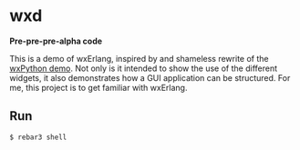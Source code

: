 wxd
=====

**Pre-pre-pre-alpha code**

This is a demo of wxErlang, inspired by and shameless rewrite of the
[wxPython
demo](https://github.com/wxWidgets/wxPython/tree/master/demo). Not
only is it intended to show the use of the different widgets, it also
demonstrates how a GUI application can be structured. For me, this
project is to get familiar with wxErlang.

Run
-----

    $ rebar3 shell
